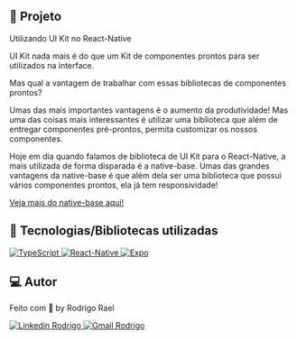 ## :page_with_curl: Projeto

<LINKEDIN>
Utilizando UI Kit no React-Native
</LINKEDIN>

UI Kit nada mais é do que um Kit de componentes prontos para ser utilizados na interface.

<LINKEDIN>
Mas qual a vantagem de trabalhar com essas bibliotecas de componentes prontos?

Umas das mais importantes vantagens é o aumento da produtividade!
Mas uma das coisas mais interessantes é utilizar uma biblioteca que além de entregar componentes pré-prontos, permita customizar os nossos componentes.
</LINKEDIN>

Hoje em dia quando falamos de biblioteca de UI Kit para o React-Native, a mais utilizada de forma disparada é a native-base.
Umas das grandes vantagens da native-base é que além dela ser uma biblioteca que possui vários componentes prontos, ela já tem responsividade!

[Veja mais do native-base aqui!](https://nativebase.io/)

## 🚀 Tecnologias/Bibliotecas utilizadas
  
<a href="https://www.typescriptlang.org/" target="_blank"> <img src="https://img.shields.io/badge/-TypeScript-3178C6?style=flat-square&logo=TypeScript&logoColor=white" alt="TypeScript"> </a>
<a href="https://reactnative.dev/" target="_blank"> <img src="https://img.shields.io/badge/-ReactNative-61DAFB?style=flat-square&logo=React&logoColor=white" alt="React-Native"> </a>
<a href="https://expo.dev/" target="_blank"> <img src="https://img.shields.io/badge/-Expo-32373E?style=flat-square&logo=expo&logoColor=white" alt="Expo"> </a>


## 💻 Autor

Feito com 💜 by Rodrigo Rael

<a href="https://www.linkedin.com/in/rodrigo-rael-a7a4b51a9/" target="_blank"> <img src="https://img.shields.io/badge/-RodrigoRael-blue?style=flat-square&logo=Linkedin&logoColor=white&link=https" alt="Linkedin Rodrigo"> </a>
<a href="https://img.shields.io/badge/-rodrigorael53@gmail.com-c14438?style=flat-square&logo=Gmail&logoColor=white&link=mailto:rodrigorael53@gmail.com" target="_blank"> <img src="https://img.shields.io/badge/-rodrigorael53@gmail.com-c14438?style=flat-square&logo=Gmail&logoColor=white&link=mailto:rodrigorael53@gmail.com" alt="Gmail Rodrigo"> </a>